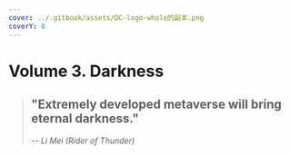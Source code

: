 ```yaml
---
cover: ../.gitbook/assets/DC-logo-whole的副本.png
coverY: 0
---
```


# Volume 3. Darkness

> ## "Extremely developed metaverse will bring eternal darkness."
>
> _-- Li Mei (Rider of Thunder)_
>
>

